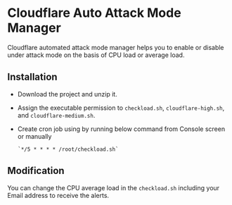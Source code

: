 # Cloudflare Auto Attack Mode Manager
Cloudflare automated attack mode manager helps you to enable or disable under attack mode on the basis of CPU load or average load.

## Installation 
* Download the project and unzip it.
* Assign the executable permission to `checkload.sh`, `cloudflare-high.sh`, and `cloudflare-medium.sh`.
* Create cron job using by running below command from Console screen or manually 

      `*/5 * * * * /root/checkload.sh`
## Modification 
You can change the CPU average load in the `checkload.sh` including your Email address to receive the alerts.

